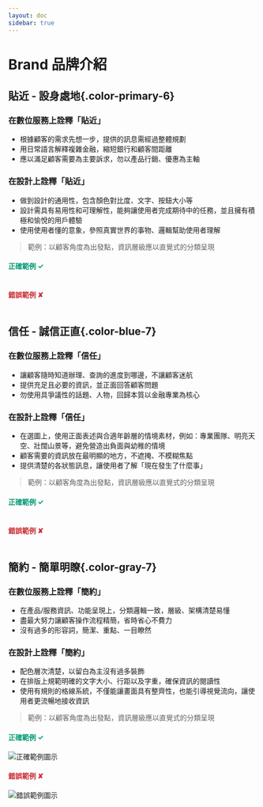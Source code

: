 ```yaml
---
layout: doc
sidebar: true
---
```

# Brand 品牌介紹
## 貼近 - 設身處地{.color-primary-6}
### 在<span class="color-blue-6">數位服務</span>上詮釋「貼近」
- 根據顧客的需求先想一步，提供的訊息需經過整體規劃
- 用日常語言解釋複雜金融，縮短銀行和顧客間距離
- 應以滿足顧客需要為主要訴求，勿以產品行銷、優惠為主軸

### 在<span class="color-primary-5">設計</span>上詮釋「貼近」
- 做到設計的通用性，包含顏色對比度、文字、按鈕大小等
- 設計需具有易用性和可理解性，能夠讓使用者完成期待中的任務，並且擁有積極和愉悅的用戶體驗
- 使用使用者懂的意象，參照真實世界的事物、邏輯幫助使用者理解

> 範例：以顧客角度為出發點，資訊層級應以直覺式的分類呈現
<div class="container mx-auto my-8 px-4">
  <div class="row">
    <div class="col-sm-12 col-lg-6">
        <h4 style="color: #009973;">正確範例︎ ✓</h4>
        <img src="./img/brand-01.png" alt="">
    </div>
    <div class="col-sm-12 col-lg-6">
        <h4 style="color: #C92E34;">錯誤範例 ︎✘</h4>
        <img src="./img/brand-02.png" alt="">
    </div>
  </div>
</div>

## 信任 - 誠信正直{.color-blue-7}
### 在<span class="color-blue-6">數位服務</span>上詮釋「信任」
- 讓顧客隨時知道辦理、查詢的進度到哪邊，不讓顧客迷航
- 提供充足且必要的資訊，並正面回答顧客問題
- 勿使用具爭議性的話題、人物，回歸本質以金融專業為核心

### 在<span class="color-primary-5">設計</span>上詮釋「信任」
- 在選圖上，使用正面表述與合適年齡層的情境素材，例如：專業團隊、明亮天空、壯闊山景等，避免營造出負面與幼稚的情境
- 顧客需要的資訊放在最明顯的地方，不遮掩、不模糊焦點
- 提供清楚的各狀態訊息，讓使用者了解「現在發生了什麼事」

> 範例：以顧客角度為出發點，資訊層級應以直覺式的分類呈現
<div class="container mx-auto my-8 px-4">
  <div class="row">
    <div class="col-sm-12 col-lg-6">
        <h4 style="color: #009973;">正確範例︎ ✓</h4>
        <img src="./img/brand-03.png" alt="">
    </div>
    <div class="col-sm-12 col-lg-6">
        <h4 style="color: #C92E34;">錯誤範例 ︎✘</h4>
        <img src="./img/brand-04.png" alt="">
    </div>
  </div>
</div>

## 簡約 - 簡單明瞭{.color-gray-7}
### 在<span class="color-blue-6">數位服務</span>上詮釋「簡約」
- 在產品/服務資訊、功能呈現上，分類邏輯一致，層級、架構清楚易懂  
- 盡最大努力讓顧客操作流程精簡，省時省心不費力  
- 沒有過多的形容詞，簡潔、重點、一目瞭然  

### 在<span class="color-primary-5">設計</span>上詮釋「簡約」
- 配色層次清楚，以留白為主沒有過多裝飾  
- 在排版上規範明確的文字大小、行距以及字重，確保資訊的閱讀性  
- 使用有規則的格線系統，不僅能讓畫面具有整齊性，也能引導視覺流向，讓使用者更流暢地接收資訊  

> 範例：以顧客角度為出發點，資訊層級應以直覺式的分類呈現

<div class="container mx-auto my-8 px-4">
  <div class="row">
    <div class="col-sm-12 col-lg-6">
        <h4 style="color: #009973;">正確範例︎ ✓</h4>
        <img src="./img/brand-05.png" alt="正確範例圖示">
    </div>
    <div class="col-sm-12 col-lg-6">
        <h4 style="color: #C92E34;">錯誤範例 ︎✘</h4>
        <img src="./img/brand-06.png" alt="錯誤範例圖示">
    </div>
  </div>
</div>

<script setup>
// import PricingTable from "../components/xxx.vue";
</script>